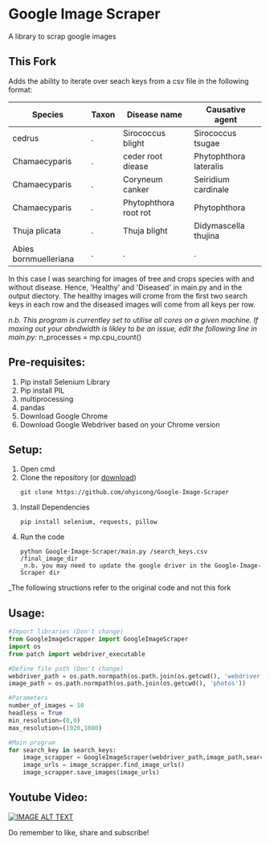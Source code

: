 # Google Image Scraper
A library to scrap google images

## This Fork
Adds the ability to iterate over seach keys from a csv file in the following format:

| Species | Taxon | Disease name | Causative agent |
| ------- | ----- | ------------ | --------------- |
|cedrus |.|Sirococcus blight|Sirococcus tsugae|
|Chamaecyparis |.|ceder root diease|Phytophthora lateralis|
|Chamaecyparis |.|Coryneum canker|Seiridium cardinale|
|Chamaecyparis |.|Phytophthora root rot|Phytophthora|
|Thuja plicata|.|Thuja blight|Didymascella thujina|
|Abies bornmuelleriana|.|.|.|

In this case I was searching for images of tree and crops species with and without disease. Hence, 'Healthy' and 'Diseased' in main.py and in the output diectory.
The healthy images will crome from the first two search keys in each row and the diseased images will come from all keys per row.

_n.b. This program is currentley set to utilise all cores on a given machine. If maxing out your abndwidth is likley to be an issue, edit the following line in main.py:_
n_processes = mp.cpu_count()

## Pre-requisites:
1. Pip install Selenium Library
2. Pip install PIL
3. multiprocessing
4. pandas
5. Download Google Chrome 
6. Download Google Webdriver based on your Chrome version

## Setup:
1. Open cmd
2. Clone the repository (or [download](https://github.com/ohyicong/Google-Image-Scraper/archive/refs/heads/master.zip))
    ```
    git clone https://github.com/ohyicong/Google-Image-Scraper
    ```
3. Install Dependencies
    ```
    pip install selenium, requests, pillow
    ```
4. Run the code
    ```
    python Google-Image-Scraper/main.py /search_keys.csv /final_image_dir
    _n.b. you may need to update the google driver in the Google-Image-Scraper dir
    ```
_The following structions refer to the original code and not this fork
## Usage:
```python
#Import libraries (Don't change)
from GoogleImageScrapper import GoogleImageScraper
import os
from patch import webdriver_executable

#Define file path (Don't change)
webdriver_path = os.path.normpath(os.path.join(os.getcwd(), 'webdriver', webdriver_executable()))
image_path = os.path.normpath(os.path.join(os.getcwd(), 'photos'))

#Parameters
number_of_images = 10
headless = True
min_resolution=(0,0)
max_resolution=(1920,1080)

#Main program
for search_key in search_keys:
    image_scrapper = GoogleImageScraper(webdriver_path,image_path,search_key,number_of_images,headless,min_resolution,max_resolution)
    image_urls = image_scrapper.find_image_urls()
    image_scrapper.save_images(image_urls)

```
## Youtube Video:
[![IMAGE ALT TEXT](https://github.com/ohyicong/Google-Image-Scraper/blob/master/youtube_thumbnail.PNG)](https://youtu.be/QZn_ZxpsIw4 "Google Image Scraper")

Do remember to like, share and subscribe!

